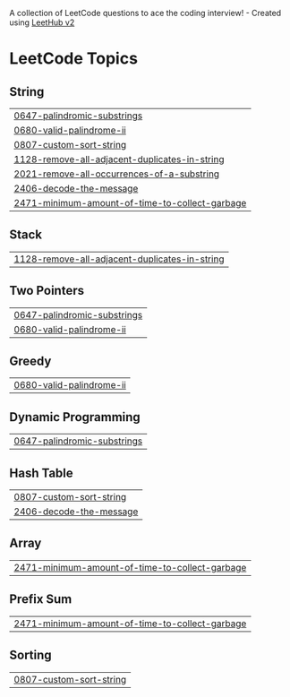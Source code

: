 A collection of LeetCode questions to ace the coding interview! - Created using [LeetHub v2](https://github.com/arunbhardwaj/LeetHub-2.0)
<!---LeetCode Topics Start-->
# LeetCode Topics
## String
|  |
| ------- |
| [0647-palindromic-substrings](https://github.com/Aditya-Sharma-5/LEETCODE/tree/master/0647-palindromic-substrings) |
| [0680-valid-palindrome-ii](https://github.com/Aditya-Sharma-5/LEETCODE/tree/master/0680-valid-palindrome-ii) |
| [0807-custom-sort-string](https://github.com/Aditya-Sharma-5/LEETCODE/tree/master/0807-custom-sort-string) |
| [1128-remove-all-adjacent-duplicates-in-string](https://github.com/Aditya-Sharma-5/LEETCODE/tree/master/1128-remove-all-adjacent-duplicates-in-string) |
| [2021-remove-all-occurrences-of-a-substring](https://github.com/Aditya-Sharma-5/LEETCODE/tree/master/2021-remove-all-occurrences-of-a-substring) |
| [2406-decode-the-message](https://github.com/Aditya-Sharma-5/LEETCODE/tree/master/2406-decode-the-message) |
| [2471-minimum-amount-of-time-to-collect-garbage](https://github.com/Aditya-Sharma-5/LEETCODE/tree/master/2471-minimum-amount-of-time-to-collect-garbage) |
## Stack
|  |
| ------- |
| [1128-remove-all-adjacent-duplicates-in-string](https://github.com/Aditya-Sharma-5/LEETCODE/tree/master/1128-remove-all-adjacent-duplicates-in-string) |
## Two Pointers
|  |
| ------- |
| [0647-palindromic-substrings](https://github.com/Aditya-Sharma-5/LEETCODE/tree/master/0647-palindromic-substrings) |
| [0680-valid-palindrome-ii](https://github.com/Aditya-Sharma-5/LEETCODE/tree/master/0680-valid-palindrome-ii) |
## Greedy
|  |
| ------- |
| [0680-valid-palindrome-ii](https://github.com/Aditya-Sharma-5/LEETCODE/tree/master/0680-valid-palindrome-ii) |
## Dynamic Programming
|  |
| ------- |
| [0647-palindromic-substrings](https://github.com/Aditya-Sharma-5/LEETCODE/tree/master/0647-palindromic-substrings) |
## Hash Table
|  |
| ------- |
| [0807-custom-sort-string](https://github.com/Aditya-Sharma-5/LEETCODE/tree/master/0807-custom-sort-string) |
| [2406-decode-the-message](https://github.com/Aditya-Sharma-5/LEETCODE/tree/master/2406-decode-the-message) |
## Array
|  |
| ------- |
| [2471-minimum-amount-of-time-to-collect-garbage](https://github.com/Aditya-Sharma-5/LEETCODE/tree/master/2471-minimum-amount-of-time-to-collect-garbage) |
## Prefix Sum
|  |
| ------- |
| [2471-minimum-amount-of-time-to-collect-garbage](https://github.com/Aditya-Sharma-5/LEETCODE/tree/master/2471-minimum-amount-of-time-to-collect-garbage) |
## Sorting
|  |
| ------- |
| [0807-custom-sort-string](https://github.com/Aditya-Sharma-5/LEETCODE/tree/master/0807-custom-sort-string) |
<!---LeetCode Topics End-->